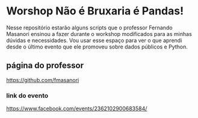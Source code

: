 # Worshop Não é Bruxaria é Pandas!

Nesse repositório estarão alguns scripts que o professor Fernando Masanori ensinou a fazer durante
o workshop modificados para as minhas dúvidas e necessidades. Vou usar esse espaço para ver o que aprendi desde o último evento que ele promoveu sobre dados públicos e Python.

## página do professor

https://github.com/fmasanori

### link do evento

https://www.facebook.com/events/2362102900683584/

